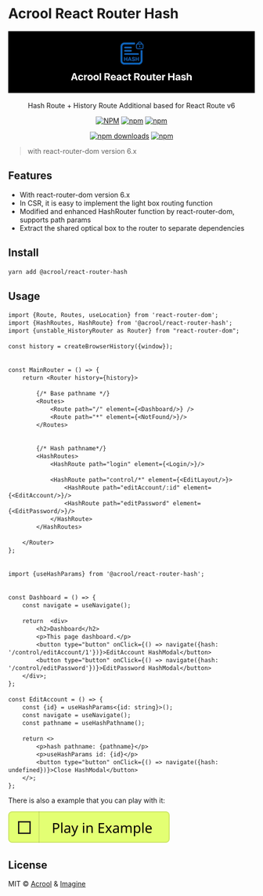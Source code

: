 # Acrool React Router Hash

<a href="https://acrool-react-router-hash.pages.dev/" title="Acrool React Router Hash - Hash Route + History Route Additional based for React Route v6">
    <img src="https://raw.githubusercontent.com/acrool/acrool-react-router-hash/main/example/public/og.webp" alt="Acrool React Router Hash Logo"/>
</a>

<p align="center">
    Hash Route + History Route Additional based for React Route v6
</p>

<div align="center">

[![NPM](https://img.shields.io/npm/v/@acrool/react-router-hash.svg?style=for-the-badge)](https://www.npmjs.com/package/@acrool/react-router-hash)
[![npm](https://img.shields.io/bundlejs/size/@acrool/react-router-hash?style=for-the-badge)](https://github.com/acrool/@acrool/react-router-hash/blob/main/LICENSE)
[![npm](https://img.shields.io/npm/l/@acrool/react-router-hash?style=for-the-badge)](https://github.com/acrool/react-router-hash/blob/main/LICENSE)

[![npm downloads](https://img.shields.io/npm/dm/@acrool/react-router-hash.svg?style=for-the-badge)](https://www.npmjs.com/package/@acrool/react-router-hash)
[![npm](https://img.shields.io/npm/dt/@acrool/react-router-hash.svg?style=for-the-badge)](https://www.npmjs.com/package/@acrool/react-router-hash)


</div>

> with react-router-dom version 6.x 


## Features

- With react-router-dom version 6.x
- In CSR, it is easy to implement the light box routing function
- Modified and enhanced HashRouter function by react-router-dom, supports path params
- Extract the shared optical box to the router to separate dependencies

## Install

```bash
yarn add @acrool/react-router-hash
```

## Usage


```tsx
import {Route, Routes, useLocation} from 'react-router-dom';
import {HashRoutes, HashRoute} from '@acrool/react-router-hash';
import {unstable_HistoryRouter as Router} from "react-router-dom";

const history = createBrowserHistory({window});


const MainRouter = () => {
    return <Router history={history}>

        {/* Base pathname */}
        <Routes>
            <Route path="/" element={<Dashboard/>} />
            <Route path="*" element={<NotFound/>}/>
        </Routes>


        {/* Hash pathname*/}
        <HashRoutes>
            <HashRoute path="login" element={<Login/>}/>

            <HashRoute path="control/*" element={<EditLayout/>}>
                <HashRoute path="editAccount/:id" element={<EditAccount/>}/>
                <HashRoute path="editPassword" element={<EditPassword/>}/>
            </HashRoute>
        </HashRoutes>

    </Router>
};


import {useHashParams} from '@acrool/react-router-hash';


const Dashboard = () => {
    const navigate = useNavigate();

    return  <div>
        <h2>Dashboard</h2>
        <p>This page dashboard.</p>
        <button type="button" onClick={() => navigate({hash: '/control/editAccount/1'})}>EditAccount HashModal</button>
        <button type="button" onClick={() => navigate({hash: '/control/editPassword'})}>EditPassword HashModal</button>
    </div>;
};

const EditAccount = () => {
    const {id} = useHashParams<{id: string}>();
    const navigate = useNavigate();
    const pathname = useHashPathname();
    
    return <>
        <p>hash pathname: {pathname}</p>
        <p>useHashParams id: {id}</p>
        <button type="button" onClick={() => navigate({hash: undefined})}>Close HashModal</button>
    </>;
};
```


There is also a example that you can play with it:

[![Play react-editext-example](https://raw.githubusercontent.com/acrool/acrool-react-router-hash/main/play-in-example-button.svg)](https://acrool-react-router-hash.pages.dev)



## License

MIT © [Acrool](https://github.com/acrool) & [Imagine](https://github.com/imagine10255)
